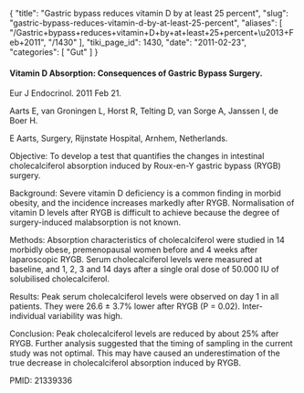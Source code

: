 {
  "title": "Gastric bypass reduces vitamin D by at least 25 percent",
  "slug": "gastric-bypass-reduces-vitamin-d-by-at-least-25-percent",
  "aliases": [
    "/Gastric+bypass+reduces+vitamin+D+by+at+least+25+percent+\u2013+Feb+2011",
    "/1430"
  ],
  "tiki_page_id": 1430,
  "date": "2011-02-23",
  "categories": [
    "Gut"
  ]
}


#### Vitamin D Absorption: Consequences of Gastric Bypass Surgery.

Eur J Endocrinol. 2011 Feb 21. 

Aarts E, van Groningen L, Horst R, Telting D, van Sorge A, Janssen I, de Boer H.

E Aarts, Surgery, Rijnstate Hospital, Arnhem, Netherlands.

Objective: To develop a test that quantifies the changes in intestinal cholecalciferol absorption induced by Roux-en-Y gastric bypass (RYGB) surgery. 

Background: Severe vitamin D deficiency is a common finding in morbid obesity, and the incidence increases markedly after RYGB. Normalisation of vitamin D levels after RYGB is difficult to achieve because the degree of surgery-induced malabsorption is not known. 

Methods: Absorption characteristics of cholecalciferol were studied in 14 morbidly obese, premenopausal women before and 4 weeks after laparoscopic RYGB. Serum cholecalciferol levels were measured at baseline, and 1, 2, 3 and 14 days after a single oral dose of 50.000 IU of solubilised cholecalciferol. 

Results: Peak serum cholecalciferol levels were observed on day 1 in all patients. They were 26.6 ± 3.7% lower after RYGB (P = 0.02). Inter-individual variability was high. 

Conclusion: Peak cholecalciferol levels are reduced by about 25% after RYGB. Further analysis suggested that the timing of sampling in the current study was not optimal. This may have caused an underestimation of the true decrease in cholecalciferol absorption induced by RYGB.

PMID: 21339336
